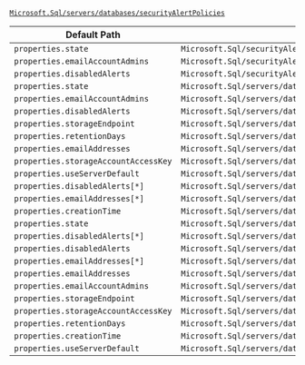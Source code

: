 [`Microsoft.Sql/servers/databases/securityAlertPolicies`](https://docs.microsoft.com/en-us/azure/templates/microsoft.sql/servers/databases/securityalertpolicies)

| Default Path | Alias |
|---|---|
| `properties.state` | `Microsoft.Sql/securityAlertPolicies.state` |
| `properties.emailAccountAdmins` | `Microsoft.Sql/securityAlertPolicies.emailAccountAdmins` |
| `properties.disabledAlerts` | `Microsoft.Sql/securityAlertPolicies.disabledAlerts` |
| `properties.state` | `Microsoft.Sql/servers/databases/securityAlertPolicies/state` |
| `properties.emailAccountAdmins` | `Microsoft.Sql/servers/databases/securityAlertPolicies/emailAccountAdmins` |
| `properties.disabledAlerts` | `Microsoft.Sql/servers/databases/securityAlertPolicies/disabledAlerts` |
| `properties.storageEndpoint` | `Microsoft.Sql/servers/databases/securityAlertPolicies/storageEndpoint` |
| `properties.retentionDays` | `Microsoft.Sql/servers/databases/securityAlertPolicies/retentionDays` |
| `properties.emailAddresses` | `Microsoft.Sql/servers/databases/securityAlertPolicies/emailAddresses` |
| `properties.storageAccountAccessKey` | `Microsoft.Sql/servers/databases/securityAlertPolicies/storageAccountAccessKey` |
| `properties.useServerDefault` | `Microsoft.Sql/servers/databases/securityAlertPolicies/useServerDefault` |
| `properties.disabledAlerts[*]` | `Microsoft.Sql/servers/databases/securityAlertPolicies/disabledAlerts[*]` |
| `properties.emailAddresses[*]` | `Microsoft.Sql/servers/databases/securityAlertPolicies/emailAddresses[*]` |
| `properties.creationTime` | `Microsoft.Sql/servers/databases/securityAlertPolicies/creationTime` |
| `properties.state` | `Microsoft.Sql/servers/databases/securityAlertPolicies/default.state` |
| `properties.disabledAlerts[*]` | `Microsoft.Sql/servers/databases/securityAlertPolicies/default.disabledAlerts[*]` |
| `properties.disabledAlerts` | `Microsoft.Sql/servers/databases/securityAlertPolicies/default.disabledAlerts` |
| `properties.emailAddresses[*]` | `Microsoft.Sql/servers/databases/securityAlertPolicies/default.emailAddresses[*]` |
| `properties.emailAddresses` | `Microsoft.Sql/servers/databases/securityAlertPolicies/default.emailAddresses` |
| `properties.emailAccountAdmins` | `Microsoft.Sql/servers/databases/securityAlertPolicies/default.emailAccountAdmins` |
| `properties.storageEndpoint` | `Microsoft.Sql/servers/databases/securityAlertPolicies/default.storageEndpoint` |
| `properties.storageAccountAccessKey` | `Microsoft.Sql/servers/databases/securityAlertPolicies/default.storageAccountAccessKey` |
| `properties.retentionDays` | `Microsoft.Sql/servers/databases/securityAlertPolicies/default.retentionDays` |
| `properties.creationTime` | `Microsoft.Sql/servers/databases/securityAlertPolicies/default.creationTime` |
| `properties.useServerDefault` | `Microsoft.Sql/servers/databases/securityAlertPolicies/default.useServerDefault` |


